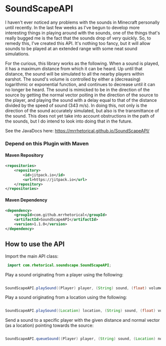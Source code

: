 # SoundScapeAPI

I haven't ever noticed any problems with the sounds in Minecraft personally until recently. In the last few weeks as I've begun to develop more interesting things in playing around with the sounds, one of the things that's really bugged me is the fact that the sounds drop of *very* quickly. So, to remedy this, I've created this API. It's nothing too fancy, but it will allow sounds to be played at an extended range with some neat sound simulations.

For the curious, this library works as the following. When a sound is played, it has a maximum distance from which it can be heard. Up until that distance, the sound will be simulated to all the nearby players within earshot. The sound's volume is controlled by either a (decreasing) logarithmic or exponential function, and continues to decrease until it can no longer be heard. The sound is mimicked to be in the direction of the source by getting the normal vector poiting in the direction of the source to the player, and playing the sound with a delay equal to that of the distance divided by the speed of sound (343 m/s). In doing this, not only is the direction of the sound accurately simulated, but also is the transmittance of the sound. This does not yet take into account obstructions in the path of the sounds, but I do intend to look into doing that in the future.

See the JavaDocs here: https://mrrhetorical.github.io/SoundScapeAPI/

### Depend on this Plugin with Maven

#### Maven Repository
```xml
<repositories>
	<repository>
		<id>jitpack.io</id>
		<url>https://jitpack.io</url>
	</repository>
</repositories>
```

#### Maven Dependency
```xml
<dependency>
	<groupId>com.github.mrrhetorical</groupId>
	<artifactId>SoundScapeAPI</artifactId>
	<version>1.1.0</version>
</dependency>
```

How to use the API
------

Import the main API class:
```java
 import com.rhetorical.soundscape.SoundScapeAPI;
```

Play a sound originating from a player using the following:
```java

SoundScapeAPI.playSound((Player) player, (String) sound, (float) volume, (float) pitch, (float) distance);
```

Play a sound originating from a location using the following:
```java

SoundScapeAPI.playSound((Location) location, (String) sound, (float) volume, (float) pitch, (float) distance);
```

Send a sound to a specific player with the given distance and normal vector (as a location) pointing towards the source:
```java

SoundScapeAPI.queueSound((Player) player, (String) sound, (Location) normal, (float) volume, (float) pitch, (float) distance);
```
